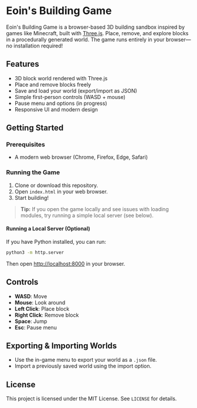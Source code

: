 
# Eoin's Building Game

Eoin's Building Game is a browser-based 3D building sandbox inspired by games like Minecraft, built with [Three.js](https://threejs.org/). Place, remove, and explore blocks in a procedurally generated world. The game runs entirely in your browser—no installation required!

## Features

- 3D block world rendered with Three.js
- Place and remove blocks freely
- Save and load your world (export/import as JSON)
- Simple first-person controls (WASD + mouse)
- Pause menu and options (in progress)
- Responsive UI and modern design

## Getting Started

### Prerequisites

- A modern web browser (Chrome, Firefox, Edge, Safari)

### Running the Game

1. Clone or download this repository.
2. Open `index.html` in your web browser.
3. Start building!

> **Tip:** If you open the game locally and see issues with loading modules, try running a simple local server (see below).

#### Running a Local Server (Optional)

If you have Python installed, you can run:

```bash
python3 -m http.server
```

Then open [http://localhost:8000](http://localhost:8000) in your browser.

## Controls

- **WASD**: Move
- **Mouse**: Look around
- **Left Click**: Place block
- **Right Click**: Remove block
- **Space**: Jump
- **Esc**: Pause menu

## Exporting & Importing Worlds

- Use the in-game menu to export your world as a `.json` file.
- Import a previously saved world using the import option.

## License

This project is licensed under the MIT License. See `LICENSE` for details.
